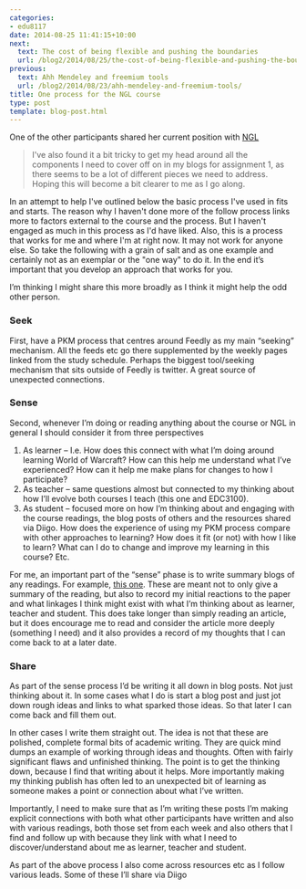 ```yaml
---
categories:
- edu8117
date: 2014-08-25 11:41:15+10:00
next:
  text: The cost of being flexible and pushing the boundaries
  url: /blog2/2014/08/25/the-cost-of-being-flexible-and-pushing-the-boundaries/
previous:
  text: Ahh Mendeley and freemium tools
  url: /blog2/2014/08/23/ahh-mendeley-and-freemium-tools/
title: One process for the NGL course
type: post
template: blog-post.html
---
```

One of the other participants shared her current position with [NGL](http://netgl.wordpress.com/)

> I've also found it a bit tricky to get my head around all the components I need to cover off on in my blogs for assignment 1, as there seems to be a lot of different pieces we need to address. Hoping this will become a bit clearer to me as I go along.

In an attempt to help I've outlined below the basic process I've used in fits and starts. The reason why I haven't done more of the follow process links more to factors external to the course and the process. But I haven't engaged as much in this process as I'd have liked. Also, this is a process that works for me and where I'm at right now. It may not work for anyone else. So take the following with a grain of salt and as one example and certainly not as an exemplar or the "one way" to do it. In the end it’s important that you develop an approach that works for you.

I’m thinking I might share this more broadly as I think it might help the odd other person.

### Seek

First, have a PKM process that centres around Feedly as my main “seeking” mechanism. All the feeds etc go there supplemented by the weekly pages linked from the study schedule. Perhaps the biggest tool/seeking mechanism that sits outside of Feedly is twitter. A great source of unexpected connections.

### Sense

Second, whenever I’m doing or reading anything about the course or NGL in general I should consider it from three perspectives

1. As learner – I.e. How does this connect with what I’m doing around learning World of Warcraft? How can this help me understand what I’ve experienced? How can it help me make plans for changes to how I participate?
2. As teacher – same questions almost but connected to my thinking about how I’ll evolve both courses I teach (this one and EDC3100).
3. As student – focused more on how I’m thinking about and engaging with the course readings, the blog posts of others and the resources shared via Diigo. How does the experience of using my PKM process compare with other approaches to learning? How does it fit (or not) with how I like to learn? What can I do to change and improve my learning in this course? Etc.

For me, an important part of the “sense” phase is to write summary blogs of any readings. For example, [this one](/blog2/2014/07/29/some-readings-on-networked-learning/). These are meant not to only give a summary of the reading, but also to record my initial reactions to the paper and what linkages I think might exist with what I’m thinking about as learner, teacher and student. This does take longer than simply reading an article, but it does encourage me to read and consider the article more deeply (something I need) and it also provides a record of my thoughts that I can come back to at a later date.

### Share

As part of the sense process I’d be writing it all down in blog posts. Not just thinking about it. In some cases what I do is start a blog post and just jot down rough ideas and links to what sparked those ideas. So that later I can come back and fill them out.

In other cases I write them straight out. The idea is not that these are polished, complete formal bits of academic writing. They are quick mind dumps an example of working through ideas and thoughts. Often with fairly significant flaws and unfinished thinking. The point is to get the thinking down, because I find that writing about it helps. More importantly making my thinking publish has often led to an unexpected bit of learning as someone makes a point or connection about what I’ve written.

Importantly, I need to make sure that as I’m writing these posts I’m making explicit connections with both what other participants have written and also with various readings, both those set from each week and also others that I find and follow up with because they link with what I need to discover/understand about me as learner, teacher and student.

As part of the above process I also come across resources etc as I follow various leads. Some of these I’ll share via Diigo